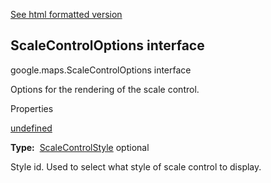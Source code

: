 [See html formatted version](https://huasofoundries.github.io/google-maps-documentation/ScaleControlOptions.html)

ScaleControlOptions interface
-----------------------------

google.maps.ScaleControlOptions interface

Options for the rendering of the scale control.

Properties

[undefined](#ScaleControlOptions.style)

**Type:**  [ScaleControlStyle](/maps/documentation/javascript/reference/3.40/control#ScaleControlStyle) optional

Style id. Used to select what style of scale control to display.